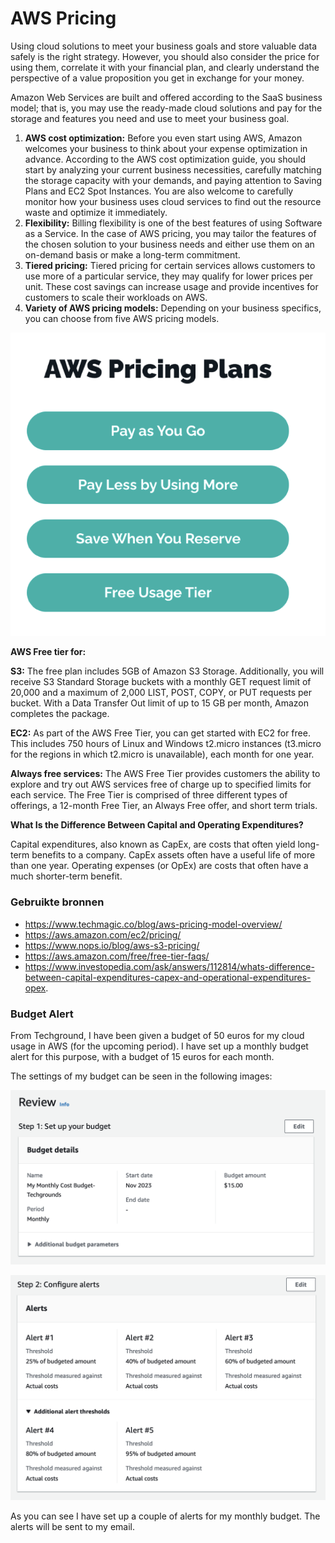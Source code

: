 # AWS Pricing 
Using cloud solutions to meet your business goals and store valuable data safely is the right strategy. However, you should also consider the price for using them, correlate it with your financial plan, and clearly understand the perspective of a value proposition you get in exchange for your money.  
  
Amazon Web Services are built and offered according to the SaaS business model; that is, you may use the ready-made cloud solutions and pay for the storage and features you need and use to meet your business goal.

1. __AWS cost optimization:__ Before you even start using AWS, Amazon welcomes your business to think about your expense optimization in advance. According to the AWS cost optimization guide, you should start by analyzing your current business necessities, carefully matching the storage capacity with your demands, and paying attention to Saving Plans and EC2 Spot Instances. You are also welcome to carefully monitor how your business uses cloud services to find out the resource waste and optimize it immediately.
2. __Flexibility:__ Billing flexibility is one of the best features of using Software as a Service. In the case of AWS pricing, you may tailor the features of the chosen solution to your business needs and either use them on an on-demand basis or make a long-term commitment.
3. __Tiered pricing:__ Tiered pricing for certain services allows customers to use more of a particular service, they may qualify for lower prices per unit. These cost savings can increase usage and provide incentives for customers to scale their workloads on AWS.
4. __Variety of AWS pricing models:__ Depending on your business specifics, you can choose from five AWS pricing models.  
  

![AWSPricing](../00_includes/04_AWS_I/3.AWSPricingPlans.png)  
  
__AWS Free tier for:__

__S3:__ The free plan includes 5GB of Amazon S3 Storage. Additionally, you will receive S3 Standard Storage buckets with a monthly GET request limit of 20,000 and a maximum of 2,000 LIST, POST, COPY, or PUT requests per bucket. With a Data Transfer Out limit of up to 15 GB per month, Amazon completes the package.  
  
__EC2:__ As part of the AWS Free Tier, you can get started with EC2 for free. This includes 750 hours of Linux and Windows t2.micro instances (t3.micro for the regions in which t2.micro is unavailable), each month for one year. 

__Always free services:__ The AWS Free Tier provides customers the ability to explore and try out AWS services free of charge up to specified limits for each service. The Free Tier is comprised of three different types of offerings, a 12-month Free Tier, an Always Free offer, and short term trials.   
  
__What Is the Difference Between Capital and Operating Expenditures?__

 Capital expenditures, also known as CapEx, are costs that often yield long-term benefits to a company. CapEx assets often have a useful life of more than one year. Operating expenses (or OpEx) are costs that often have a much shorter-term benefit.



### Gebruikte bronnen
* https://www.techmagic.co/blog/aws-pricing-model-overview/ 
* https://aws.amazon.com/ec2/pricing/ 
* https://www.nops.io/blog/aws-s3-pricing/
* https://aws.amazon.com/free/free-tier-faqs/ 
* https://www.investopedia.com/ask/answers/112814/whats-difference-between-capital-expenditures-capex-and-operational-expenditures-opex.

### Budget Alert
From Techground, I have been given a budget of 50 euros for my cloud usage in AWS (for the upcoming period). I have set up a monthly budget alert for this purpose, with a budget of 15 euros for each month. 

The settings of my budget can be seen in the following images:

![AWSPricing](../00_includes/04_AWS_I/4.setupBudget.png)  

![AWSPricing](../00_includes/04_AWS_I/5.Alerts.png)  

As you can see I have set up a couple of alerts for my monthly budget. The alerts will be sent to my email. 